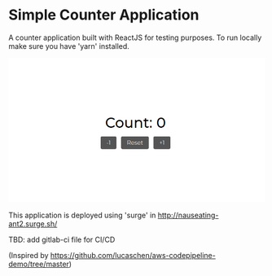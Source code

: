 # Simple Counter Application

A counter application built with ReactJS for testing purposes. To run locally make sure you have 'yarn' installed.

![Alt text](./screenshot.png?raw=true "Title")

This application is deployed using 'surge' in http://nauseating-ant2.surge.sh/

TBD: add gitlab-ci file for CI/CD

(Inspired by https://github.com/lucaschen/aws-codepipeline-demo/tree/master)

